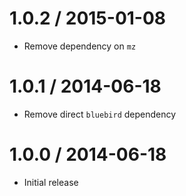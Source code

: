 1.0.2 / 2015-01-08
==================

  * Remove dependency on `mz`

1.0.1 / 2014-06-18
==================

  * Remove direct `bluebird` dependency

1.0.0 / 2014-06-18
==================

  * Initial release
